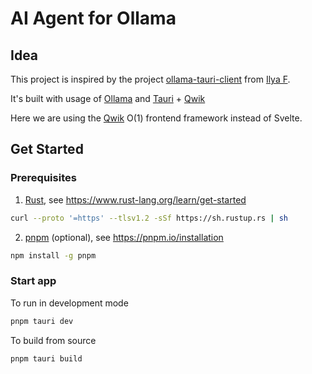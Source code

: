 # AI Agent for Ollama

## Idea

This project is inspired by the project [ollama-tauri-client](https://github.com/elijahmg/ollama-tauri-client) from [Ilya F](https://github.com/elijahmg).

It's built with usage of [Ollama](https://ollama.com/) and [Tauri](https://tauri.app/) + [Qwik](https://qwik.dev/)

Here we are using the [Qwik](https://qwik.dev/) O(1) frontend framework instead of Svelte.


## Get Started

### Prerequisites

1. [Rust](https://www.rust-lang.org/), see https://www.rust-lang.org/learn/get-started

```sh
curl --proto '=https' --tlsv1.2 -sSf https://sh.rustup.rs | sh
```

2. [pnpm](https://pnpm.io/installation) (optional), see https://pnpm.io/installation

```sh
npm install -g pnpm
```

### Start app

To run in development mode

```sh
pnpm tauri dev
```

To build from source

```sh
pnpm tauri build
```
